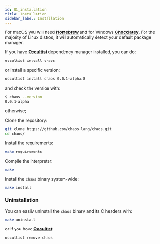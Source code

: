 ```yaml
---
id: 01_installation
title: Installation
sidebar_label: Installation
---
```


For macOS you will need [**Homebrew**](https://brew.sh/) and for Windows [**Chocolatey**](https://chocolatey.org/).
For the majority of Linux distros, it will automatically detect your default package manager.

If you have [**Occultist**](https://occultist.io/) dependency manager installed, you can do:

```bash
occultist install chaos
```

or install a specific version:

```bash
occultist install chaos 0.0.1-alpha.8
```

and check the version with:

```bash
$ chaos --version
0.0.1-alpha
```

otherwise;

Clone the repository:
```bash
git clone https://github.com/chaos-lang/chaos.git
cd chaos/
```

Install the requirements:

```bash
make requirements
```

Compile the interpreter:

```bash
make
```

Install the `chaos` binary system-wide:

```bash
make install
```

### Uninstallation

You can easily uninstall the `chaos` binary and its C headers with:

```bash
make uninstall
```

or if you have [**Occultist**](https://occultist.io/):

```bash
occultist remove chaos
```
